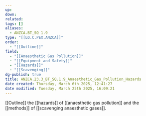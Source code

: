 ```yaml
---
up: 
down: 
related: 
tags: []
aliases:
  - ANZCA.BT_SQ 1.9
type: "[[LO.C.PEX.ANZCA]]"
order:
  - "[[Outline]]"
field:
  - "[[Anaesthetic Gas Pollution]]"
  - "[[Equipment and Safety]]"
  - "[[Hazards]]"
  - "[[Scavenging]]"
dg-publish: true
title: ANZCA.23.3_BT_SQ.1.9_Anaesthetic_Gas_Pollution_Hazards
date created: Thursday, March 6th 2025, 12:41:27
date modified: Tuesday, March 25th 2025, 16:09:21
---
```


[[Outline]] the [[hazards]] of [[anaesthetic gas pollution]] and the [[methods]] of [[scavenging anaesthetic gases]].
